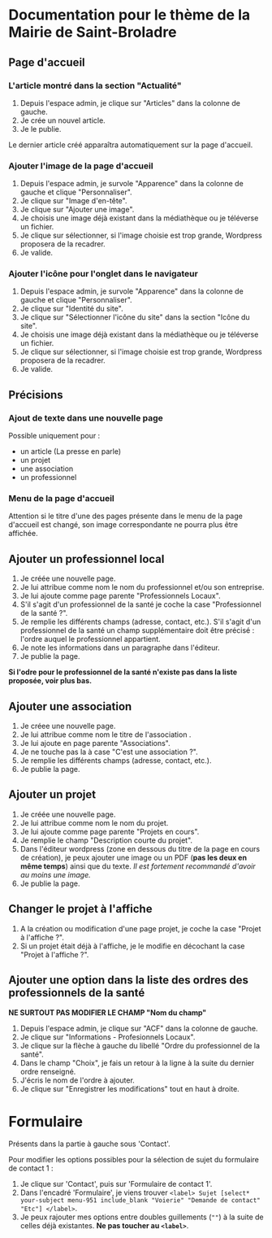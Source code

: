 # Documentation pour le thème de la Mairie de Saint-Broladre

## Page d'accueil

### L'article montré dans la section "Actualité" 

1. Depuis l'espace admin, je clique sur "Articles" dans la colonne de gauche.
2. Je crée un nouvel article.
3. Je le publie. 

Le dernier article créé apparaîtra automatiquement sur la page d'accueil.

### Ajouter l'image de la page d'accueil

1. Depuis l'espace admin, je survole "Apparence" dans la colonne de gauche et clique "Personnaliser".
2. Je clique sur "Image d'en-tête".
3. Je clique sur "Ajouter une image".
4. Je choisis une image déjà existant dans la médiathèque ou je téléverse un fichier.
5. Je clique sur sélectionner, si l'image choisie est trop grande, Wordpress proposera de la recadrer.
6. Je valide.

### Ajouter l'icône pour l'onglet dans le navigateur

1. Depuis l'espace admin, je survole "Apparence" dans la colonne de gauche et clique "Personnaliser".
2. Je clique sur "Identité du site".
3. Je clique sur "Sélectionner l'icône du site" dans la section "Icône du site".
4. Je choisis une image déjà existant dans la médiathèque ou je téléverse un fichier.
5. Je clique sur sélectionner, si l'image choisie est trop grande, Wordpress proposera de la recadrer.
6. Je valide.

## Précisions

### Ajout de texte dans une nouvelle page
Possible uniquement pour :
- un article (La presse en parle)
- un projet
- une association
- un professionnel

### Menu de la page d'accueil

Attention si le titre d'une des pages présente dans le menu de la page d'accueil est changé, son image correspondante ne pourra plus être affichée.

## Ajouter un professionnel local

1. Je créée une nouvelle page.
2. Je lui attribue comme nom le nom du professionnel et/ou son entreprise.
3. Je lui ajoute comme page parente "Professionnels Locaux".
4. S'il s'agit d'un professionnel de la santé je coche la case "Professionnel de la santé ?".
5. Je remplie les différents champs (adresse, contact, etc.). S'il s'agit d'un professionnel de la santé un champ supplémentaire doit être précisé : l'ordre auquel le professionnel appartient.
6. Je note les informations dans un paragraphe dans l'éditeur.
7. Je publie la page.

**Si l'odre pour le professionnel de la santé n'existe pas dans la liste proposée, voir plus bas.**

## Ajouter une association

1. Je créee une nouvelle page.
2. Je lui attribue comme nom le titre de l'association .
3. Je lui ajoute en page parente "Associations".
4. Je ne touche pas la à case "C'est une association ?".
5. Je remplie les différents champs (adresse, contact, etc.).
6. Je publie la page.

## Ajouter un projet

1. Je créée une nouvelle page.
2. Je lui attribue comme nom le nom du projet.
3. Je lui ajoute comme page parente "Projets en cours".
4. Je remplie le champ "Description courte du projet".
5. Dans l'éditeur wordpress (zone en dessous du titre de la page en cours de création), je peux ajouter une image ou un PDF (**pas les deux en même temps**) ainsi que du texte. *Il est fortement recommandé d'avoir au moins une image.*
6. Je publie la page.


## Changer le projet à l'affiche

1. A la création ou modification d'une page projet, je coche la case "Projet à l'affiche ?".
2. Si un projet était déjà à l'affiche, je le modifie en décochant la case "Projet à l'affiche ?".

## Ajouter une option dans la liste des ordres des professionnels de la santé

**NE SURTOUT PAS MODIFIER LE CHAMP "Nom du champ"**

1. Depuis l'espace admin, je clique sur "ACF" dans la colonne de gauche.
2. Je clique sur "Informations - Profesionnels Locaux".
3. Je clique sur la flèche à gauche du libellé "Ordre du professionnel de la santé".
4. Dans le champ "Choix", je fais un retour à la ligne à la suite du dernier ordre renseigné.
5. J'écris le nom de l'ordre à ajouter.
6. Je clique sur "Enregistrer les modifications" tout en haut à droite.

# Formulaire 
Présents dans la partie à gauche sous 'Contact'.

Pour modifier les options possibles pour la sélection de sujet du formulaire de contact 1 :
1. Je clique sur 'Contact', puis sur 'Formulaire de contact 1'.
2. Dans l'encadré 'Formulaire', je viens trouver `<label> Sujet
   [select* your-subject menu-951 include_blank "Voierie" "Demande de contact" "Etc"] </label>`.
3. Je peux rajouter mes options entre doubles guillements (`""`) à la suite de celles déjà existantes. **Ne pas toucher au `<label>`**.